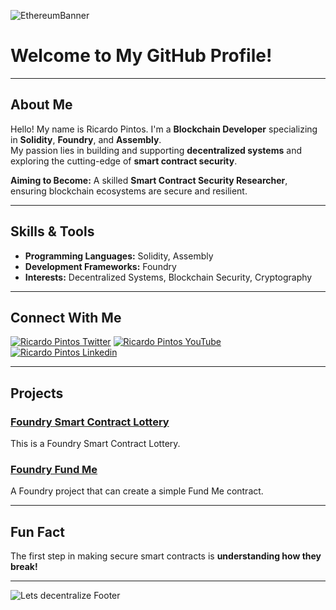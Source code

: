 ![EthereumBanner](https://github.com/user-attachments/assets/1c9f74d0-43b4-42c1-b98b-d35154c9e374)

# Welcome to My GitHub Profile!

---

## About Me

Hello! My name is Ricardo Pintos. I'm a **Blockchain Developer** specializing in **Solidity**, **Foundry**, and **Assembly**.  
My passion lies in building and supporting **decentralized systems** and exploring the cutting-edge of **smart contract security**.  

**Aiming to Become:** A skilled **Smart Contract Security Researcher**, ensuring blockchain ecosystems are secure and resilient.

---

## Skills & Tools
- **Programming Languages:** Solidity, Assembly
- **Development Frameworks:** Foundry
- **Interests:** Decentralized Systems, Blockchain Security, Cryptography

---

## Connect With Me

[![Ricardo Pintos Twitter](https://img.shields.io/badge/Twitter-1DA1F2?style=for-the-badge&logo=twitter&logoColor=white)](https://x.com/pintosric)
[![Ricardo Pintos YouTube](https://img.shields.io/badge/YouTube-FF0000?style=for-the-badge&logo=youtube&logoColor=white)](https://www.youtube.com/@PintosRic)
[![Ricardo Pintos Linkedin](https://img.shields.io/badge/LinkedIn-0077B5?style=for-the-badge&logo=linkedin&logoColor=white)](https://www.linkedin.com/in/ricardo-mauro-pintos/)

---

## Projects

### [**Foundry Smart Contract Lottery**](https://github.com/RicardoPintos/foundry-smart-contract-lottery)
This is a Foundry Smart Contract Lottery.

### [**Foundry Fund Me**](https://github.com/RicardoPintos/foundry-fund-me)
A Foundry project that can create a simple Fund Me contract.

---

## Fun Fact
The first step in making secure smart contracts is **understanding how they break!**

---

![Lets decentralize Footer](https://github.com/user-attachments/assets/4533f11d-84d0-478d-b0aa-fd44d96b465b)

